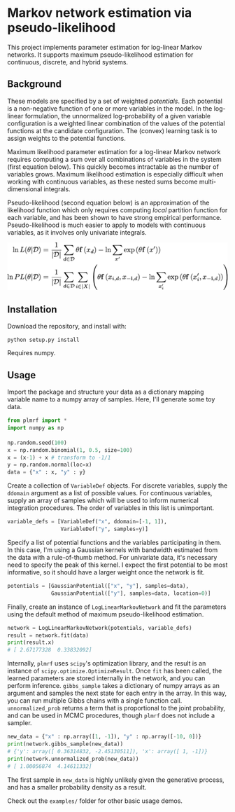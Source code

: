 Markov network estimation via pseudo-likelihood
==============

This project implements parameter estimation for log-linear Markov networks. It supports maximum pseudo-likelihood estimation for  continuous, discrete, and hybrid systems.

Background
--------------
These models are specified by a set of weighted *potentials*. Each potential is a non-negative function of one or more variables in the model. In the log-linear formulation, the unnormalized log-probability of a given variable configuration is a weighted linear combination of the values of the potential functions at the candidate configuration. The (convex) learning task is to assign weights to the potential functions.

Maximum likelihood parameter estimation for a log-linear Markov network requires computing a sum over all combinations of variables in the system (first equation below). This quickly becomes intractable as the number of variables grows. Maximum likelihood estimation is especially difficult when working with continuous variables, as these nested sums become multi-dimensional integrals.

Pseudo-likelihood (second equation below) is an approximation of the likelihood function which only requires computing *local* partition function for each variable, and has been shown to have strong empirical performance. Pseudo-likelihood is much easier to apply to models with continuous variables, as it involves only univariate integrals.

![Likelihood equations](likelihood.png)

Installation
-------------

Download the repository, and install with:

```
python setup.py install
```

Requires numpy.

Usage
-------------

Import the package and structure your data as a dictionary mapping variable name to a numpy array of samples. Here, I'll generate some toy data.

```python
from plmrf import *
import numpy as np

np.random.seed(100)
x = np.random.binomial(1, 0.5, size=100)
x = (x-1) + x # transform to -1/1
y = np.random.normal(loc=x)
data = {"x" : x, "y" : y}
```
Create a collection of `VariableDef` objects. For discrete variables, supply the `ddomain` argument as a list of possible values. For continuous variables, supply an array of samples which will be used to inform numerical integration procedures. The order of variables in this list is unimportant.

```python
variable_defs = [VariableDef("x", ddomain=[-1, 1]),
                 VariableDef("y", samples=y)]
```

Specify a list of potential functions and the variables participating in them. In this case, I'm using a Gaussian kernels with bandwidth estimated from the data with a rule-of-thumb method. For univariate data, it's necessary need to specify the peak of this kernel. I expect the first potential to be most informative, so it should have a larger weight once the network is fit.

```python
potentials = [GaussianPotential(["x", "y"], samples=data),
              GaussianPotential(["y"], samples=data, location=0)]
```

Finally, create an instance of `LogLinearMarkovNetwork` and fit the parameters using the default method of maximum pseudo-likelihood estimation.

```python
network = LogLinearMarkovNetwork(potentials, variable_defs)
result = network.fit(data)
print(result.x)
# [ 2.67177328  0.33832092]
```
Internally, `plmrf` uses `scipy`'s optimization library, and the result is an instance of `scipy.optimize.OptimizeResult`. Once `fit` has been called, the learned parameters are stored internally in the network, and you can perform inference. `gibbs_sample` takes a dictionary of numpy arrays as an argument and samples the next state for each entry in the array. In this way, you can run multiple Gibbs chains with a single function call. `unnormalized_prob` returns a term that is proportional to the joint probability, and can be used in MCMC procedures, though `plmrf` does not include a sampler.

```python
new_data = {"x" : np.array([1, -1]), "y" : np.array([-10, 0])}
print(network.gibbs_sample(new_data))
# {'y': array([ 0.36314832, -2.45130511]), 'x': array([ 1, -1])}
print(network.unnormalized_prob(new_data))
# [ 1.00056874  4.14611332]
```
The first sample in `new_data` is highly unlikely given the generative process, and has a smaller probability density as a result.

Check out the `examples/` folder for other basic usage demos.

